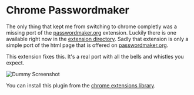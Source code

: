 # Chrome Passwordmaker

The only thing that kept me from switching to chrome completly was a missing port of the <a href="http://passwordmaker.org/">passwordmaker.org</a>
extension. Luckily there is one available right now in the <a href="http://chrome.google.com/extensions/detail/doblembglfahhpiilfhajboogopikhcm">extension directory</a>.
Sadly that extension is only a simple port of the html page that is offered on <a href="http://passwordmaker.org/">passwordmaker.org</a>.

This extension fixes this. It's a real port with all the bells and whistles you expect.

![Dummy Screenshot](http://img405.imageshack.us/img405/6676/bildschirmfoto20100418u.png)

You can install this plugin from the <a href="https://chrome.google.com/extensions/detail/ocjkdaaapapjpmipmhiadedofjiokogj">chrome extensions library</a>.